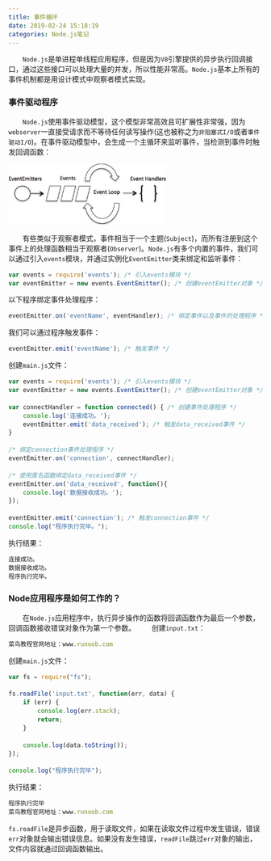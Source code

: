 ```yaml
---
title: 事件循环
date: 2019-02-24 15:18:19
categories: Node.js笔记
---
```

&emsp;&emsp;`Node.js`是单进程单线程应用程序，但是因为`V8`引擎提供的异步执行回调接口，通过这些接口可以处理大量的并发，所以性能非常高。`Node.js`基本上所有的事件机制都是用设计模式中观察者模式实现。

### 事件驱动程序

&emsp;&emsp;`Node.js`使用事件驱动模型，这个模型非常高效且可扩展性非常强，因为`webserver`一直接受请求而不等待任何读写操作(这也被称之为`非阻塞式I/O`或者`事件驱动I/O`)。在事件驱动模型中，会生成一个主循环来监听事件，当检测到事件时触发回调函数：

<img src="./事件循环/1.png" height="120" width="313">

&emsp;&emsp;有些类似于观察者模式，事件相当于一个主题(`Subject`)，而所有注册到这个事件上的处理函数相当于观察者(`Observer`)。`Node.js`有多个内置的事件，我们可以通过引入`events`模块，并通过实例化`EventEmitter`类来绑定和监听事件：

``` javascript
var events = require('events'); /* 引入events模块 */
var eventEmitter = new events.EventEmitter(); /* 创建eventEmitter对象 */
```

以下程序绑定事件处理程序：

``` javascript
eventEmitter.on('eventName', eventHandler); /* 绑定事件以及事件的处理程序 */
```

我们可以通过程序触发事件：

``` javascript
eventEmitter.emit('eventName'); /* 触发事件 */
```

创建`main.js`文件：

``` javascript
var events = require('events'); /* 引入events模块 */
var eventEmitter = new events.EventEmitter(); /* 创建eventEmitter对象 */
​
var connectHandler = function connected() { /* 创建事件处理程序 */
    console.log('连接成功。');
    eventEmitter.emit('data_received'); /* 触发data_received事件 */
}
​
/* 绑定connection事件处理程序 */
eventEmitter.on('connection', connectHandler);

/* 使用匿名函数绑定data_received事件 */
eventEmitter.on('data_received', function(){
    console.log('数据接收成功。');
});
​
eventEmitter.emit('connection'); /* 触发connection事件 */
console.log("程序执行完毕。");
```

执行结果：

``` javascript
连接成功。
数据接收成功。
程序执行完毕。
```

### Node应用程序是如何工作的？

&emsp;&emsp;在`Node.js`应用程序中，执行异步操作的函数将回调函数作为最后一个参数，回调函数接收错误对象作为第一个参数。
&emsp;&emsp;创建`input.txt`：

``` javascript
菜鸟教程官网地址：www.runoob.com
```

创建`main.js`文件：

``` javascript
var fs = require("fs");
​
fs.readFile('input.txt', function(err, data) {
    if (err) {
        console.log(err.stack);
        return;
    }

    console.log(data.toString());
});
​
console.log("程序执行完毕");
```

执行结果：

``` javascript
程序执行完毕
菜鸟教程官网地址：www.runoob.com
```

`fs.readFile`是异步函数，用于读取文件，如果在读取文件过程中发生错误，错误`err`对象就会输出错误信息。如果没有发生错误，`readFile`跳过`err`对象的输出，文件内容就通过回调函数输出。
